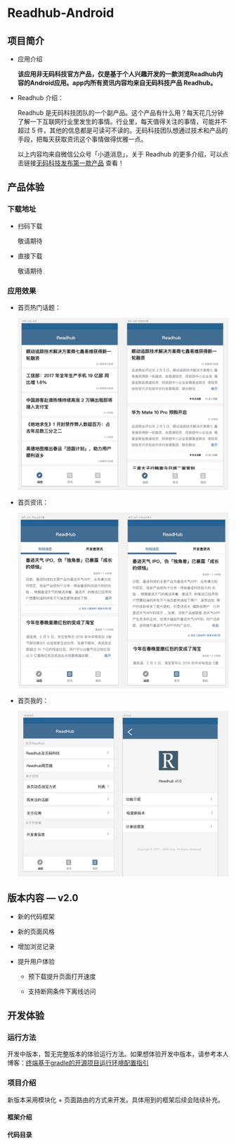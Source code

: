 # Readhub-Android

## 项目简介

- 应用介绍

	**该应用非无码科技官方产品，仅是基于个人兴趣开发的一款浏览Readhub内容的Android应用。app内所有资讯内容均来自无码科技产品 Readhub。**

- Readhub 介绍：
 
	Readhub 是无码科技团队的一个副产品。这个产品有什么用？每天花几分钟了解一下互联网行业里发生的事情。行业里，每天值得关注的事情，可能并不超过 5 件，其他的信息都是可读可不读的。无码科技团队想通过技术和产品的手段，把每天获取资讯这个事情做得优雅一点。

	以上内容均来自微信公众号「小道消息」，关于 Readhub 的更多介绍，可以点击链接[无码科技发布第一款产品](https://mp.weixin.qq.com/s?__biz=MjM5ODIyMTE0MA==&mid=2650969398&idx=1&sn=70c44b9bb994d9a8d98453b97555890b&chksm=bd38310d8a4fb81b878d2a252e813b304873412d2131d7e4787efb52f68ca8676eaad89bd245&scene=0&key=afcd625aa1116852d5c1c05e8cc727fbb36dd1a1b29b2d479b7102b73bafb061942b0a8684a5d01354a97047e79d47a8f18b6757d69cfc201f1088dbe061eef3a801718c08ecf740af13f55f3f3e7e65&ascene=0&uin=OTk0NDIyNDgw&devicetype=iMac14%2C2+OSX+OSX+10.12.4+build(16E195)&version=12020610&nettype=WIFI&fontScale=100&pass_ticket=z4VWnrxOnq2HBP%2BrcsexXO%2F5kXUdPvn9hiTeEgb9DUGwzmC8y%2BNyqBW3b9SjanRq) 查看！

## 产品体验


### 下载地址

- 扫码下载

	敬请期待

- 直接下载

	敬请期待

### 应用效果

- 首页热门话题：

	![](./demo/topic.jpg)

- 首页资讯：

	![](./demo/news.jpg)

- 首页我的：

	![](./demo/me.jpg)
	
## 版本内容 — v2.0

- 新的代码框架

- 新的页面风格

- 增加浏览记录

- 提升用户体验
	
	- 预下载提升页面打开速度
	
	- 支持断网条件下离线访问 


## 开发体验

### 运行方法

开发中版本，暂无完整版本的体验运行方法。如果想体验开发中版本，请参考本人博客：[终端基于gradle的开源项目运行环境配置指引](
http://blog.bihe0832.com/android-as-gradle-config.html)

### 项目介绍

新版本采用模块化 + 页面路由的方式来开发。具体用到的框架后续会陆续补充。

#### 框架介绍

#### 代码目录

